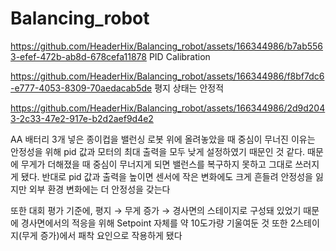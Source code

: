# Balancing_robot



https://github.com/HeaderHix/Balancing_robot/assets/166344986/b7ab5563-efef-472b-ab8d-678cefa11878
PID Calibration




https://github.com/HeaderHix/Balancing_robot/assets/166344986/f8bf7dc6-e777-4053-8309-70aedacab5de
평지 상태는 안정적





https://github.com/HeaderHix/Balancing_robot/assets/166344986/2d9d2043-2c33-47e2-917e-b2d2aef9d4e2


AA 배터리 3개 넣은 종이컵을 밸런싱 로봇 위에 올려놓았을 때 중심이 무너진 이유는 안정성을 위해 pid 값과 모터의 최대 출력을 모두 낮게 설정하였기 때문인 것 같다. 때문에 무게가 더해졌을 때 중심이 무너지게 되면 밸런스를 복구하지 못하고 그대로 쓰러지게 됐다. 반대로 pid 값과 출력을 높이면 센서에 작은 변화에도 크게 흔들려 안정성을 잃지만 외부 환경 변화에는 더 안정성을 갖는다

또한 대회 평가 기준에, 평지 → 무게 증가 → 경사면의 스테이지로 구성돼 있었기 때문에 경사면에서의 적응을 위해 Setpoint 자체를 약 10도가량 기울여둔 것 또한 2스테이지(무게 증가)에서 패착 요인으로 작용하게 됐다

